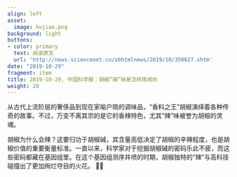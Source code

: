 ```yaml
---
align: left
asset:
  image: hujiao.png
background: light
buttons:
- color: primary
  text: 阅读原文
  url: 'http://news.sciencenet.cn/sbhtmlnews/2019/10/350627.shtm'
date: "2019-10-29"
fragment: item
title: 2019-10-29, 中国科学报：胡椒“辣”味是怎样炼成的
weight: 20
---
```


从古代上流阶层的奢侈品到现在家喻户晓的调味品，“香料之王”胡椒演绎着各种传奇的故事。不过，万变不离其宗的是它的香辣特色，尤其“辣”味被誉为胡椒的灵魂。

胡椒为什么会辣？这要归功于胡椒碱，其含量高低决定了胡椒的辛辣程度，也是胡椒价值的重要衡量标准。一直以来，科学家对于挖掘胡椒碱的密码乐此不疲，而这些密码都藏在基因组里。在这个基因组测序井喷的时期，胡椒独特的“辣”与高科技碰撞出了更加绚烂夺目的火花。
🙋‍♂️